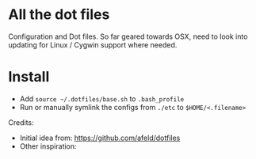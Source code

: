 # All the dot files
Configuration and Dot files.  So far geared towards OSX, need to look into updating for Linux / Cygwin support where needed.

# Install
* Add `source ~/.dotfiles/base.sh` to `.bash_profile`
* Run or manually symlink the configs from `./etc` to `$HOME/<.filename>`

Credits:
 - Initial idea from: https://github.com/afeld/dotfiles
 - Other inspiration: 